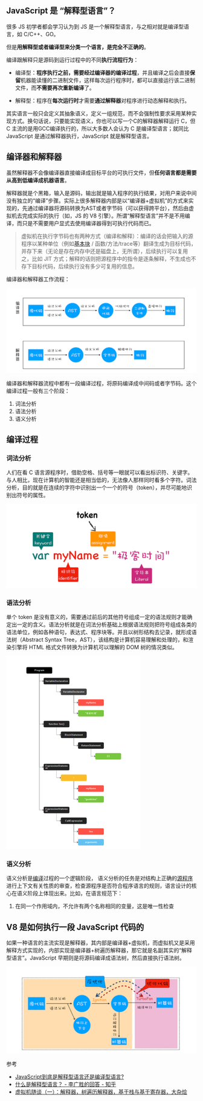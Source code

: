 ## JavaScript 是 “解释型语言”？

很多 JS 初学者都会学习认为到 JS 是一个解释型语言，与之相对就是编译型语言，如 C/C++、GO。

但是**用解释型或者编译型来分类一个语言，是完全不正确的**。

编译跟解释只是源码到运行过程中的不同**执行流程行为**：

- 编译型：**程序执行之前，需要经过编译器的编译过程**，并且编译之后会直接**保留**机器能读懂的二进制文件，这样每次运行程序时，都可以直接运行该二进制文件，而**不需要再次重新编译**了。

- 解释型：程序在**每次运行时**才需要**通过解释器**对程序进行动态解释和执行。

其实语言一般只会定义其抽象语义，定义一组规范，而不会强制性要求采用某种实现方式。换句话说，只要能实现语义，你也可以写一个C的解释器解释运行 C，但 C 主流的是用GCC编译执行的，所以大多数人会认为 C 是编译型语言；就同比 JavaScript 是通过解释器执行，JavaScript 就是解释型语言。

## 编译器和解释器

虽然解释器不会像编译器直接编译成目标平台的可执行文件，但**任何语言都是需要从高到低编译成机器语言**。

解释器就是个黑箱，输入是源码，输出就是输入程序的执行结果，对用户来说中间没有独立的“编译”步骤。实际上很多解释器内部是以“编译器+虚拟机”的方式来实现的，先通过编译器将源码转换为AST或者字节码（可以获得跨平台），然后由虚拟机去完成实际的执行（如，JS 的 V8 引擎）。所谓“解释型语言”并不是不用编译，而只是不需要用户显式去使用编译器得到可执行代码而已。

> 虚拟机在执行字节码也有两种方式（编译和解释）：编译的话会把输入的源程序以某种单位（例如[基本块](http://en.wikipedia.org/wiki/Basic_block) / 函数/方法/trace等）翻译生成为目标代码，并存下来（无论是存在内存中还是磁盘上，无所谓），后续执行可以复用之，比如 JIT 方式；解释的话则把源程序中的指令是逐条解释，不生成也不存下目标代码，后续执行没有多少可复用的信息。

编译器和解释器工作流程：

![img](${images}/4e196603ecb78188e99e963e251b9781.png)

编译器和解释器流程中都有一段编译过程，将原码编译成中间码或者字节码。这个编译过程一般有三个阶段：

1. 词法分析
2. 语法分析
3. 语义分析



## 编译过程

### 词法分析

人们在看 C 语言源程序时，借助空格、括号等一眼就可以看出标识符、关键字。与人相比，现在计算机的智能还是相当低的，无法像人那样同时看多个字符。词法分析，目的就是在连续的字符中识别出一个一个的符号（token），并尽可能地识别出符号的属性。

<img src="${images}/838028071f63a132cc8b27b23960e5f5.png" alt="img" style="zoom: 50%;" />

### 语法分析

单个 token 是没有意义的，需要通过前后的其他符号组成一定的语法规则才能确定出一定的含义。语法分析就是在词法分析基础上根据语法规则把符号组成各类的语法单位，例如各种语句，表达式、程序块等。并且以树形结构去记录，就形成语法树（Abstract Syntax Tree，AST），该结构是计算机容易理解和处理的，和渲染引擎将 HTML 格式文件转换为计算机可以理解的 DOM 树的情况类似。

<img src="${images}/7320526ef14d974be8393effcf25b436.png" alt="img" style="zoom: 50%;" />

### 语义分析

语义分析是[编译](https://baike.baidu.com/item/编译/1258343)过程的一个逻辑阶段， 语义分析的任务是对结构上正确的[源程序](https://baike.baidu.com/item/源程序/9752646)进行上下文有关性质的审查，检查源程序是否符合程序语言的规则，语言设计的核心在语义阶段上体现出来。比如，在语言规范下：

1. 在同一个作用域内，不允许有两个名称相同的变量，这是唯一性检查



## V8 是如何执行一段 JavaScript 代码的

如果一种语言的主流实现是解释器，其内部是编译器+虚拟机，而虚拟机又是采用解释方式实现的，内部实现是编译器+树遍历解释器，那它就是名副其实的“解释型语言”。JavaScript 早期则是将源码编译成语法树，然后直接执行语法树。

<img src="${images}/1af282bdc4036096c03074da53eb84ae.png" alt="img" style="zoom:80%;" />

参考

- [JavaScript到底是解释型语言还是编译型语言?](https://segmentfault.com/a/1190000013126460)
- [什么是解释型语言？ - 李广胜的回答 - 知乎]( https://www.zhihu.com/question/268303059/answer/336730398)
-  [虚拟机随谈（一）：解释器，树遍历解释器，基于栈与基于寄存器，大杂烩](https://www.cnblogs.com/bozhang/articles/3115089.html)